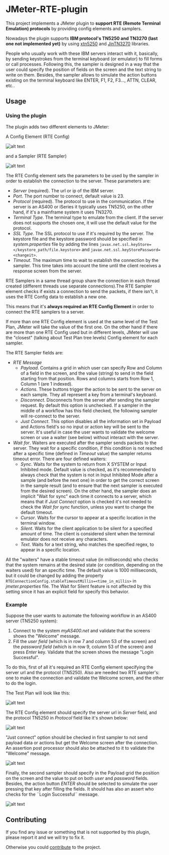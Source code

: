 # JMeter-RTE-plugin

This project implements a JMeter plugin to **support RTE (Remote Terminal Emulation) protocols** by providing config elements and samplers.

Nowadays the plugin supports **IBM protocol's TN5250 and TN3270 (last one not implemented yet)** by using [xtn5250](https://sourceforge.net/projects/xtn5250/) and [JinTN3270](https://sourceforge.net/p/jintn3270/code/HEAD/tree/trunk/) libraries.

People who usually work with these IBM servers interact with it, basically, by sending keystrokes from the terminal keyboard (or emulator) to fill forms or call processes.
Following this, the sampler is designed in a way that the user could specify the position of fields on the screen and the text string to write on them. Besides, the sampler allows to simulate the action buttons existing on the terminal keyboard like ENTER, F1, F2, F3..., ATTN, CLEAR, etc..    

## Usage

### Using the plugin

The plugin adds two different elements to JMeter:

A Config Element (RTE Config)

![alt text](http://gitlab.abstracta.us/BZ/jmeter-rte-plugin/raw/master/readme/RTEConfig.png "RTE Config GUI")

and a Sampler (RTE Sampler)

![alt text](http://gitlab.abstracta.us/BZ/jmeter-rte-plugin/raw/master/readme/RTESampler.png "RTE Sampler GUI")

The RTE Config element sets the parameters to be used by the sampler in order to establish the connection to the server. These parameters are:
- *Server* (required). The url or ip of the IBM server.
- *Port*. The port number to connect, default value is 23.
- *Protocol* (required). The protocol to use in the communication. If the server is an AS400 or iSeries it typically uses TN5250, on the other hand, if it's a mainframe system it uses TN3270.
- *Terminal Type*. The terminal type to emulate from the client. If the server does not supports the chosen one, it will use the default value for the protocol.
- *SSL Type*. The SSL protocol to use if it's required by the server. The keystore file and the keystore password should be specified in *system.properties* file by adding the lines `javax.net.ssl.keyStore=</keystore_path/file.keystore>` and `javax.net.ssl.keyStorePassword=<changeit>`. 
- *Timeout*. The maximum time to wait to establish the connection by the sampler. This time takes into account the time until the client receives a response screen from the server. 

RTE Samplers in a same thread group share the connection in each thread created (different threads use separate connections).The RTE Sampler element checks if exists a connection to send the packets, if there isn't, it uses the RTE Config data to establish a new one. 

This means that it's **always required an RTE Config Element** in order to connect the RTE samplers to a server.

If more than one RTE Config element is used at the same level of the Test Plan, JMeter will take the value of the first one. On the other hand if there are more than one RTE Config used but in different levels, JMeter will use the "closest" (talking about Test Plan tree levels) Config element for each sampler.

The RTE Sampler fields are:
- *RTE Message*
  - *Payload*. Contains a grid in which user can specify Row and Column of a field in the screen, and the value (string) to send in the field starting from that position. Rows and columns starts from Row 1, Column 1 (are 1 indexed).
  - *Actions*. These buttons trigger the action to be sent to the server on each sample. They all represent a key from a terminal's keyboard.
  - *Disconnect*. Disconnects from the server after sending the sampler request. By default this option is unchecked. If a sampler in the middle of a workflow has this field checked, the following sampler will re-connect to the server. 
  - *Just Connect*. This option disables all the information set in Payload and Actions field's so no input or action key will be sent to the server. It's useful in case the user wants to validate the welcome screen or use a waiter (see below) without interact with the server.    
- *Wait for*. Waiters are executed after the sampler sends packets to the server. They wait for a specific condition, if this condition is not reached after a specific time (defined in *Timeout* value) the sampler returns timeout error. There are four defined waiters:
  - *Sync*. Waits for the system to return from X SYSTEM or Input Inhibited mode. Default value is checked, as it's recommended to always check that the system is not in Input Inhibited Mode after a sample (and before the next one) in order to get the correct screen in the sample result (and to ensure that the next sampler is executed from the desired screen). On the other hand, the sampler does an implicit "Wait for sync" each time it connects to a server, which means that if *Just Connect* option is checked it's not needed to check the *Wait for sync* function, unless you want to change the default timeout. 
  - *Cursor*. Waits for the cursor to appear at a specific location in the terminal window.
  - *Silent*. Waits for the client application to be silent for a specified amount of time. The client is considered silent when the terminal emulator does not receive any characters. 
  - *Text*. Waits for a text string, who matches the specified regex, to appear in a specific location.

All the "waiters" have a stable timeout value (in milliseconds) who checks that the system remains at the desired state (or condition, depending on the waiters used) for an specific time. The default value is 1000 milliseconds, but it could be changed by adding the property `RTEConnectionConfig.stableTimeoutMillis=<time_in_millis>` in *jmeter.properties* file. The Wait for Silent feature is not affected by this setting since it has an explicit field for specify this behavior.

### Example

Suppose the user wants to automate the following workflow in an AS400 server (TN5250 system):
1. Connect to the system *myAS400.net* and validate that the screens shows the "Welcome" message.
2. Fill the *user field* (which is in row 7 and column 53 of the screen) and the *password field* (which is in row 9, column 53 of the screen) and press *Enter* key. Validate that the screen shows the message "Login Successful".

To do this, first of all it's required an RTE Config element specifying the server url and the protocol (TN5250). Also are needed two RTE sampler's: one to make the connection and validate the Welcome screen, and the other to do the login.

The Test Plan will look like this:

![alt text](http://gitlab.abstracta.us/BZ/jmeter-rte-plugin/raw/master/readme/example_testplan.png "Test Plan")

The RTE Config element should specify the server url in *Server* field, and the protocol TN5250 in *Protocol* field like it's shown below:

![alt text](http://gitlab.abstracta.us/BZ/jmeter-rte-plugin/raw/master/readme/example_RTECongif.png "RTE Config")

"Just connect" option should be checked in first sampler to not send payload data or actions but get the Welcome screen after the connection. An assertion post processor should also be attached to it to validate the "Welcome" message.

![alt text](http://gitlab.abstracta.us/BZ/jmeter-rte-plugin/raw/master/readme/example_RTESampler1.png "RTE Sampler 1")

Finally, the second sampler should specify in the Payload grid the position on the screen and the value to put on both *user* and *password* fields. Besides, the action button *ENTER* should be selected to simulate the user pressing that key after filling the fields. It should has also an assert who checks for the ¨Login Successful¨ message.

![alt text](http://gitlab.abstracta.us/BZ/jmeter-rte-plugin/raw/master/readme/example_RTESampler2.png "RTE Sampler 2") 

## Contributing

If you find any issue or something that is not supported by this plugin, please report it and we will try to fix it. 

Otherwise you could [contribute](http://gitlab.abstracta.us/BZ/jmeter-rte-plugin/blob/master/CONTRIBUTING.md) to the project. 